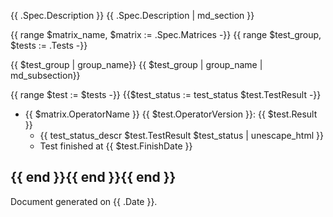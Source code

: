 
{{ .Spec.Description }}
{{ .Spec.Description | md_section }}

{{ range $matrix_name, $matrix := .Spec.Matrices -}}
{{ range $test_group, $tests := .Tests -}}

{{ $test_group | group_name}}
{{ $test_group | group_name | md_subsection}}

{{ range $test := $tests -}}
{{$test_status := test_status $test.TestResult -}}

* {{ $matrix.OperatorName }} {{ $test.OperatorVersion }}: {{ $test.Result }}
  - {{ test_status_descr $test.TestResult $test_status | unescape_html }}
  - Test finished at {{ $test.FinishDate }}

{{ end }}{{ end }}{{ end }}
---
Document generated on {{ .Date }}.
